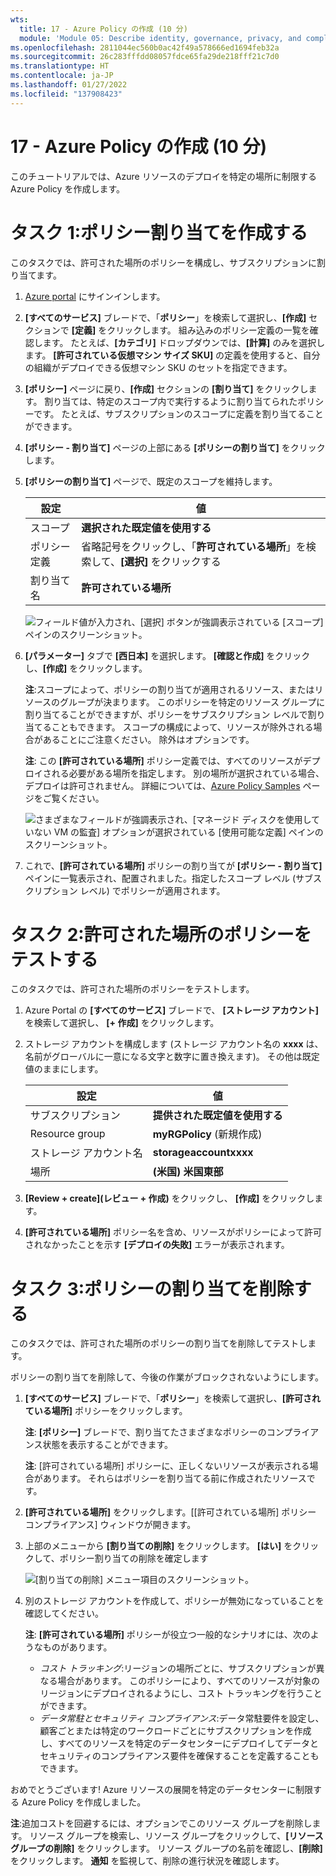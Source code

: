 ```yaml
---
wts:
  title: 17 - Azure Policy の作成 (10 分)
  module: 'Module 05: Describe identity, governance, privacy, and compliance features'
ms.openlocfilehash: 2811044ec560b0ac42f49a578666ed1694feb32a
ms.sourcegitcommit: 26c283fffdd08057fdce65fa29de218fff21c7d0
ms.translationtype: HT
ms.contentlocale: ja-JP
ms.lasthandoff: 01/27/2022
ms.locfileid: "137908423"
---
```

# <a name="17---create-an-azure-policy-10-min"></a>17 - Azure Policy の作成 (10 分)

このチュートリアルでは、Azure リソースのデプロイを特定の場所に制限する Azure Policy を作成します。

# <a name="task-1-create-a-policy-assignment"></a>タスク 1:ポリシー割り当てを作成する 

このタスクでは、許可された場所のポリシーを構成し、サブスクリプションに割り当てます。 

1. [Azure portal](https://portal.azure.com) にサインインします。

2. **[すべてのサービス]** ブレードで、「**ポリシー**」を検索して選択し、**[作成]** セクションで **[定義]** をクリックします。  組み込みのポリシー定義の一覧を確認します。 たとえば、**[カテゴリ]** ドロップダウンでは、**[計算]** のみを選択します。 **[許可されている仮想マシン サイズ SKU]** の定義を使用すると、自分の組織がデプロイできる仮想マシン SKU のセットを指定できます。

3. **[ポリシー]** ページに戻り、**[作成]** セクションの **[割り当て]** をクリックします。 割り当ては、特定のスコープ内で実行するように割り当てられたポリシーです。 たとえば、サブスクリプションのスコープに定義を割り当てることができます。 

4. **[ポリシー - 割り当て]** ページの上部にある **[ポリシーの割り当て]** をクリックします。

5. **[ポリシーの割り当て]** ページで、既定のスコープを維持します。

      | 設定 | 値 | 
    | --- | --- |
    | スコープ| **選択された既定値を使用する**|
    | ポリシー定義 | 省略記号をクリックし、「**許可されている場所**」を検索して、**[選択]** をクリックする |
    | 割り当て名 | **許可されている場所** |
    
    ![フィールド値が入力され、[選択] ボタンが強調表示されている [スコープ] ペインのスクリーンショット。 ](../images/1402.png)
6. **[パラメーター]** タブで **[西日本]** を選択します。 **[確認と作成]** をクリックし、**[作成]** をクリックします。

    **注**:スコープによって、ポリシーの割り当てが適用されるリソース、またはリソースのグループが決まります。 このポリシーを特定のリソース グループに割り当てることができますが、ポリシーをサブスクリプション レベルで割り当てることもできます。 スコープの構成によって、リソースが除外される場合があることにご注意ください。 除外はオプションです。

    **注**: この **[許可されている場所]** ポリシー定義では、すべてのリソースがデプロイされる必要がある場所を指定します。 別の場所が選択されている場合、デプロイは許可されません。 詳細については、[Azure Policy Samples](https://docs.microsoft.com/en-us/azure/governance/policy/samples/index) ページをご覧ください。

   ![さまざまなフィールドが強調表示され、[マネージド ディスクを使用していない VM の監査] オプションが選択されている [使用可能な定義] ペインのスクリーンショット。](../images/1403.png)

9. これで、**[許可されている場所]** ポリシーの割り当てが **[ポリシー - 割り当て]** ペインに一覧表示され、配置されました。指定したスコープ レベル (サブスクリプション レベル) でポリシーが適用されます。

# <a name="task-2-test-allowed-location-policy"></a>タスク 2:許可された場所のポリシーをテストする

このタスクでは、許可された場所のポリシーをテストします。 

1. Azure Portal の **[すべてのサービス]** ブレードで、 **[ストレージ アカウント]** を検索して選択し、 **[+ 作成]** をクリックします。

2. ストレージ アカウントを構成します (ストレージ アカウント名の **xxxx** は、名前がグローバルに一意になる文字と数字に置き換えます)。 その他は既定値のままにします。 

    | 設定 | 値 | 
    | --- | --- |
    | サブスクリプション | **提供された既定値を使用する** |
    | Resource group | **myRGPolicy** (新規作成) |
    | ストレージ アカウント名 | **storageaccountxxxx** |
    | 場所 | **(米国) 米国東部** |

3. **[Review + create]\(レビュー + 作成\)** をクリックし、 **[作成]** をクリックします。 

4. **[許可されている場所]** ポリシー名を含め、リソースがポリシーによって許可されなかったことを示す **[デプロイの失敗]** エラーが表示されます。

# <a name="task-3-delete-the-policy-assignment"></a>タスク 3:ポリシーの割り当てを削除する

このタスクでは、許可された場所のポリシーの割り当てを削除してテストします。 

ポリシーの割り当てを削除して、今後の作業がブロックされないようにします。

1. **[すべてのサービス]** ブレードで、「**ポリシー**」を検索して選択し、**[許可されている場所]** ポリシーをクリックします。

    **注**: **[ポリシー]** ブレードで、割り当てたさまざまなポリシーのコンプライアンス状態を表示することができます。

    **注**: [許可されている場所] ポリシーに、正しくないリソースが表示される場合があります。 それらはポリシーを割り当てる前に作成されたリソースです。
 
2. **[許可されている場所]** をクリックします。[[許可されている場所] ポリシー コンプライアンス] ウィンドウが開きます。

3. 上部のメニューから **[割り当ての削除]** をクリックします。 **[はい]** をクリックして、ポリシー割り当ての削除を確定します

   ![[割り当ての削除] メニュー項目のスクリーンショット。](../images/1407.png)

4. 別のストレージ アカウントを作成して、ポリシーが無効になっていることを確認してください。

    **注**: **[許可されている場所]** ポリシーが役立つ一般的なシナリオには、次のようなものがあります。 
    - *コスト トラッキング*:リージョンの場所ごとに、サブスクリプションが異なる場合があります。 このポリシーにより、すべてのリソースが対象のリージョンにデプロイされるようにし、コスト トラッキングを行うことができます。 
    - *データ常駐とセキュリティ コンプライアンス*:データ常駐要件を設定し、顧客ごとまたは特定のワークロードごとにサブスクリプションを作成し、すべてのリソースを特定のデータセンターにデプロイしてデータとセキュリティのコンプライアンス要件を確保することを定義することもできます。

おめでとうございます! Azure リソースの展開を特定のデータセンターに制限する Azure Policy を作成しました。

**注**:追加コストを回避するには、オプションでこのリソース グループを削除します。 リソース グループを検索し、リソース グループをクリックして、**[リソース グループの削除]** をクリックします。 リソース グループの名前を確認し、**[削除]** をクリックします。 **通知** を監視して、削除の進行状況を確認します。
